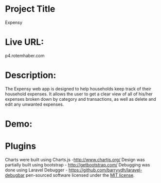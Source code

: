 # Project Title
Expensy

# Live URL:
p4.rotemhaber.com

# Description:
The Expensy web app is designed to help households keep track of their household expenses. It allows the user to get a clear view of all of his/her expenses broken down by category and transactions, as well as delete and edit any unwanted expenses.

# Demo:

# Plugins
Charts were built using Charts.js -http://www.chartjs.org/
Design was partially built using bootstrap - http://getbootstrap.com/
Debugging was done using Laravel Debugger - https://github.com/barryvdh/laravel-debugbar
pen-sourced software licensed under the [MIT license](http://opensource.org/licenses/MIT).
